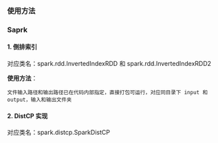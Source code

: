 ### 使用方法



### Saprk 



#### 1. 倒排索引

对应类名：spark.rdd.InvertedIndexRDD 和 spark.rdd.InvertedIndexRDD2



**使用方法**：

```
文件输入路径和输出路径已在代码内部指定，直接打包可运行，对应同目录下 input 和 output，输入和输出文件夹
```





#### 2.  DistCP 实现

对应类名：spark.distcp.SparkDistCP

